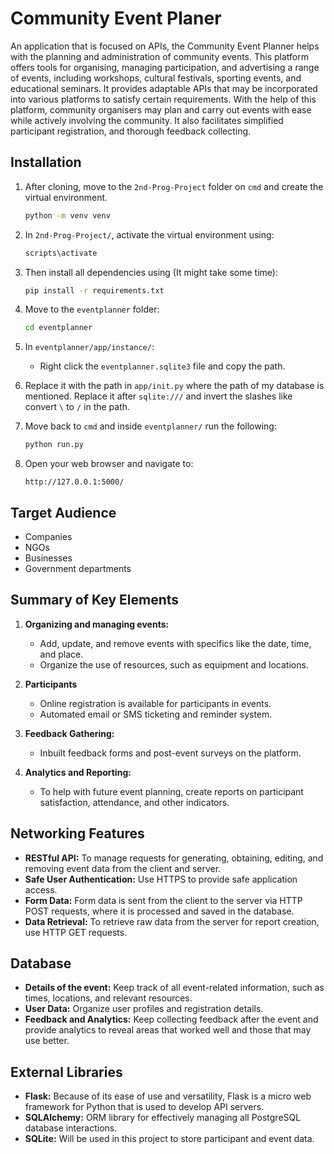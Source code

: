 # Community Event Planer
An application that is focused on APIs, the Community Event Planner helps with the planning and administration of community events. This platform offers tools for organising, managing participation, and advertising a range of events, including workshops, cultural festivals, sporting events, and educational seminars. It provides adaptable APIs that may be incorporated into various platforms to satisfy certain requirements. With the help of this platform, community organisers may plan and carry out events with ease while actively involving the community. It also facilitates simplified participant registration, and thorough feedback collecting.
## Installation

1. After cloning, move to the `2nd-Prog-Project` folder on `cmd` and create the virtual environment.
   ```sh
   python -m venv venv
   ```   
3. In `2nd-Prog-Project/`, activate the virtual environment using:
    ```sh
    scripts\activate
    ```
4. Then install all dependencies using (It might take some time):
    ```sh
    pip install -r requirements.txt
    ```
5. Move to the `eventplanner` folder:
    ```sh
    cd eventplanner
    ```
6. In `eventplanner/app/instance/`:
    - Right click the `eventplanner.sqlite3` file and copy the path.
      
7. Replace it with the path in `app/init.py` where the path of my database is mentioned. Replace it after `sqlite:///` and invert the slashes like convert `\` to `/` in the path.
   
8. Move back to `cmd` and inside `eventplanner/` run the following:
    ```sh
    python run.py
    ```
9. Open your web browser and navigate to:
    ```
    http://127.0.0.1:5000/
    ```
## Target Audience

- Companies
- NGOs
- Businesses
- Government departments

## Summary of Key Elements

1. **Organizing and managing events:**
   - Add, update, and remove events with specifics like the date, time, and place.
   - Organize the use of resources, such as equipment and locations.

2. **Participants**
   - Online registration is available for participants in events.
   - Automated email or SMS ticketing and reminder system.

3. **Feedback Gathering:**
   - Inbuilt feedback forms and post-event surveys on the platform.

4. **Analytics and Reporting:**
   - To help with future event planning, create reports on participant satisfaction, attendance, and other indicators.

## Networking Features

- **RESTful API:** To manage requests for generating, obtaining, editing, and removing event data from the client and server.
- **Safe User Authentication:** Use HTTPS to provide safe application access.
- **Form Data:** Form data is sent from the client to the server via HTTP POST requests, where it is processed and saved in the database.
- **Data Retrieval:** To retrieve raw data from the server for report creation, use HTTP GET requests.

## Database

- **Details of the event:** Keep track of all event-related information, such as times, locations, and relevant resources.
- **User Data:** Organize user profiles and registration details.
- **Feedback and Analytics:** Keep collecting feedback after the event and provide analytics to reveal areas that worked well and those that may use better.

## External Libraries

- **Flask:** Because of its ease of use and versatility, Flask is a micro web framework for Python that is used to develop API servers.
- **SQLAlchemy:** ORM library for effectively managing all PostgreSQL database interactions.
- **SQLite:** Will be used in this project to store participant and event data.
